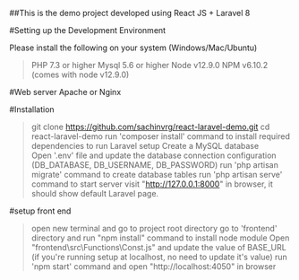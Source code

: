 ##This is the demo project developed using React JS + Laravel 8

#Setting up the Development Environment

Please install the following on your system (Windows/Mac/Ubuntu)

> PHP 7.3 or higher 
> Mysql 5.6 or higher
> Node v12.9.0
> NPM v6.10.2 (comes with node v12.9.0)

#Web server 
Apache or Nginx

#Installation

> git clone https://github.com/sachinvrg/react-laravel-demo.git
> cd react-laravel-demo
> run 'composer install' command to install required dependencies to run Laravel setup
> Create a MySQL database  
> Open '.env' file and update the database connection configuration (DB_DATABASE, DB_USERNAME, DB_PASSWORD)
> run 'php artisan migrate' command to create database tables 
> run 'php artisan serve' command to start server 
> visit "http://127.0.0.1:8000" in browser, it should show default Laravel page. 

#setup front end 
> open new terminal and go to project root directory 
> go to 'frontend' directory and run "npm install" command to install node module
> Open "frontend\src\Functions\Const.js" and update the value of BASE_URL (if you're running setup at localhost, no need to update it's value)
> run 'npm start' command and open "http://localhost:4050" in browser 